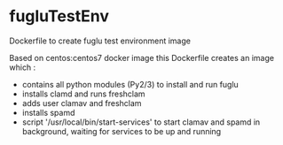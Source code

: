 # fugluTestEnv
Dockerfile to create fuglu test environment image

Based on centos:centos7 docker image this Dockerfile creates an image
which :

- contains all python modules (Py2/3) to install and run fuglu
- installs clamd and runs freshclam
- adds user clamav and freshclam
- installs spamd
- script '/usr/local/bin/start-services' to start clamav and spamd in background, waiting for services to be up and running
